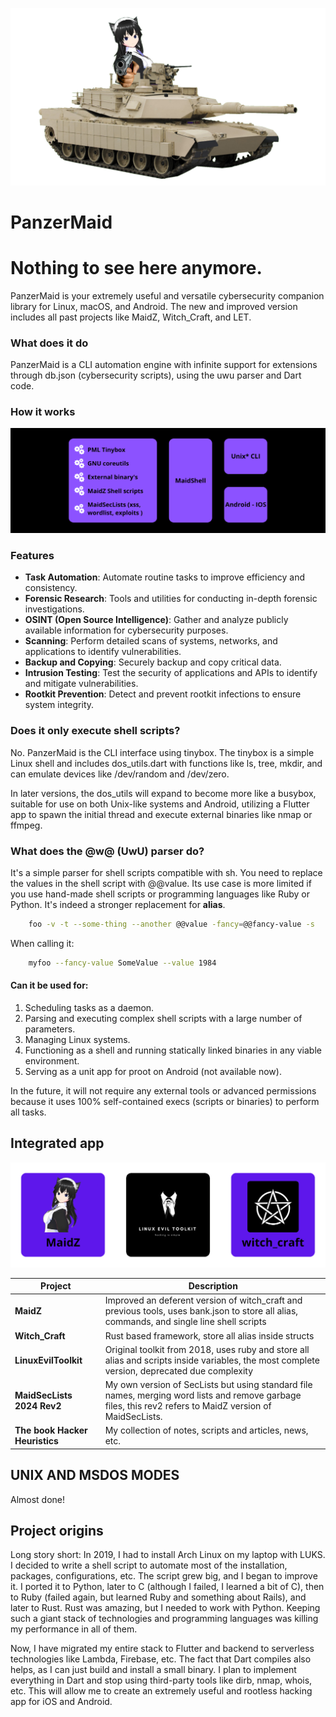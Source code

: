 ![panzer](wiki/files/index.png)

# PanzerMaid

# Nothing to see here anymore.

PanzerMaid is your extremely useful and versatile cybersecurity companion library for Linux, macOS, and Android. The new and improved version includes all past projects like MaidZ, Witch_Craft, and LET.

### What does it do

PanzerMaid is a CLI automation engine with infinite support for extensions through db.json (cybersecurity scripts), using the uwu parser and Dart code.


### How it works

![panzerMaidLib](wiki/files/panzerMaidLib.png)

### Features

- **Task Automation**: Automate routine tasks to improve efficiency and consistency.
- **Forensic Research**: Tools and utilities for conducting in-depth forensic investigations.
- **OSINT (Open Source Intelligence)**: Gather and analyze publicly available information for cybersecurity purposes.
- **Scanning**: Perform detailed scans of systems, networks, and applications to identify vulnerabilities.
- **Backup and Copying**: Securely backup and copy critical data.
- **Intrusion Testing**: Test the security of applications and APIs to identify and mitigate vulnerabilities.
- **Rootkit Prevention**: Detect and prevent rootkit infections to ensure system integrity.

### Does it only execute shell scripts?

No. PanzerMaid is the CLI interface using tinybox. The tinybox is a simple Linux shell and includes dos_utils.dart with functions like ls, tree, mkdir, and can emulate devices like /dev/random and /dev/zero.

In later versions, the dos_utils will expand to become more like a busybox, suitable for use on both Unix-like systems and Android, utilizing a Flutter app to spawn the initial thread and execute external binaries like nmap or ffmpeg.

### What does the @w@ (UwU) parser do?

It's a simple parser for shell scripts compatible with sh. You need to replace the values in the shell script with @@value. Its use case is more limited if you use hand-made shell scripts or programming languages like Ruby or Python. It's indeed a stronger replacement for **alias**.

```bash
    foo -v -t --some-thing --another @@value -fancy=@@fancy-value -s
```

When calling it:

```bash
    myfoo --fancy-value SomeValue --value 1984
```

#### Can it be used for:

1. Scheduling tasks as a daemon.
2. Parsing and executing complex shell scripts with a large number of parameters.
3. Managing Linux systems.
4. Functioning as a shell and running statically linked binaries in any viable environment.
5. Serving as a unit app for proot on Android (not available now).

In the future, it will not require any external tools or advanced permissions because it uses 100% self-contained execs (scripts or binaries) to perform all tasks.

## Integrated app

![grid_app](wiki/files/bean.png)

| Project                        | Description                                                                                                                                               |
| ------------------------------ | --------------------------------------------------------------------------------------------------------------------------------------------------------- |
| **MaidZ**                      | Improved an deferent version of witch_craft and previous tools, uses bank.json to store all alias, commands, and single line shell scripts                |
| **Witch_Craft**                | Rust based framework, store all alias inside structs                                                                                                      |
| **LinuxEvilToolkit**           | Original toolkit from 2018, uses ruby and store all alias and scripts inside variables, the most complete version, deprecated due complexity              |
| **MaidSecLists 2024 Rev2**     | My own version of SecLists but using standard file names, merging word lists and remove garbage files, this rev2 refers to MaidZ version of MaidSecLists. |
| **The book Hacker Heuristics** | My collection of notes, scripts and articles, news, etc.                                                                                                  |

## UNIX AND MSDOS MODES

Almost done!

## Project origins

Long story short: In 2019, I had to install Arch Linux on my laptop with LUKS. I decided to write a shell script to automate most of the installation, packages, configurations, etc. The script grew big, and I began to improve it. I ported it to Python, later to C (although I failed, I learned a bit of C), then to Ruby (failed again, but learned Ruby and something about Rails), and later to Rust. Rust was amazing, but I needed to work with Python. Keeping such a giant stack of technologies and programming languages was killing my performance in all of them.

Now, I have migrated my entire stack to Flutter and backend to serverless technologies like Lambda, Firebase, etc. The fact that Dart compiles also helps, as I can just build and install a small binary. I plan to implement everything in Dart and stop using third-party tools like dirb, nmap, whois, etc. This will allow me to create an extremely useful and rootless hacking app for iOS and Android.
